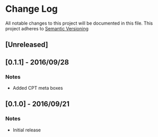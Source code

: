 # Change Log
All notable changes to this project will be documented in this file.
This project adheres to [Semantic Versioning](http://semver.org/)


## [Unreleased]

## [0.1.1] - 2016/09/28
### Notes
- Added CPT meta boxes

## [0.1.0] - 2016/09/21
### Notes
- Initial release







